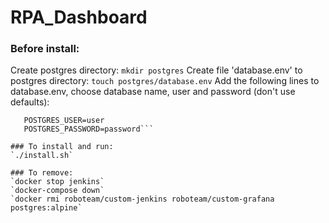 # RPA_Dashboard

### Before install:
Create postgres directory:
`mkdir postgres`
Create file 'database.env' to postgres directory:
`touch postgres/database.env`
Add the following lines to database.env, choose database name, user and password (don't use defaults):
```POSTGRES_DB=databasename
   POSTGRES_USER=user
   POSTGRES_PASSWORD=password```

### To install and run:
`./install.sh`

### To remove:
`docker stop jenkins`
`docker-compose down`
`docker rmi roboteam/custom-jenkins roboteam/custom-grafana postgres:alpine`
